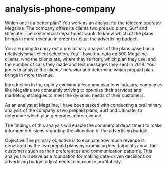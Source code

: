 # analysis-phone-company
Which one is a better plan?
You work as an analyst for the telecom operator Megaline. The company offers its clients two prepaid plans, Surf and Ultimate. The commercial department wants to know which of the plans brings in more revenue in order to adjust the advertising budget.

You are going to carry out a preliminary analysis of the plans based on a relatively small client selection. You'll have the data on 500 Megaline clients: who the clients are, where they're from, which plan they use, and the number of calls they made and text messages they sent in 2018. Your job is to analyze the clients' behavior and determine which prepaid plan brings in more revenue.

Introduction
In the rapidly evolving telecommunications industry, companies like Megaline are constantly striving to optimize their services and marketing strategies to meet the dynamic needs of their customers.

As an analyst at Megaline, I have been tasked with conducting a preliminary analysis of the company's two prepaid plans, Surf and Ultimate, to determine which plan generates more revenue.

The findings of this analysis will enable the commercial department to make informed decisions regarding the allocation of the advertising budget.

Objective
The primary objective is to evaluate how much revenue is generated by the two prepaid plans by examining key datpoints about the customers such as their preferences and communication patterns. This analysis will serve as a foundation for making data-driven decisions on advertising budget adjustments to maximize profitability.
